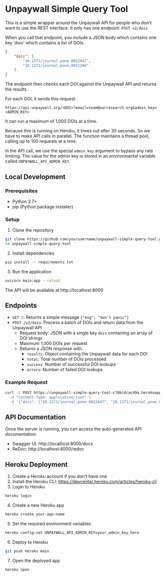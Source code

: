 # Unpaywall Simple Query Tool

This is a simple wrapper around the Unpaywall API for people who don't want to use the REST interface. It only has one endpoint: `POST v2/dois` 

When you call that endpoint, you include a JSON body which contains one key 'dois' which contains a list of DOIs. 

```json
{
    "dois": [
        "10.1371/journal.pone.0022647",
        "10.1371/journal.pone.0031296"
    ]
}
```

The endpoint then checks each DOI against the Unpaywall API and returns the results.

For each DOI, it sends this request:

```
https://api.unpaywall.org/<DOI>?email=team@ourresearch.org&admin_key=<ADMIN_KEY>
```

It can run a maximum of 1,000 DOIs at a time.

Because this is running on Heroku, it times out after 30 seconds. So we have to make API calls in parallel. The function maintains a thread pool, calling up to 100 requests at a time. 

In the API call, we use the special `admin_key` argument to bypass any rate limiting. The value for the admin key is stored in an environmental variable called `UNPAYWALL_API_ADMIN_KEY`.

## Local Development

### Prerequisites
- Python 3.7+
- pip (Python package installer)

### Setup
1. Clone the repository
```bash
git clone https://github.com/yourusername/unpaywall-simple-query-tool.git
cd unpaywall-simple-query-tool
```

2. Install dependencies
```bash
pip install -r requirements.txt
```

3. Run the application
```bash
uvicorn main:app --reload
```

The API will be available at http://localhost:8000

## Endpoints

- `GET /`: Returns a simple message `{"msg": "don't panic"}`
- `POST /v2/dois`: Process a batch of DOIs and return data from the Unpaywall API
  - Request body: JSON with a single key `dois` containing an array of DOI strings
  - Maximum 1,000 DOIs per request
  - Returns a JSON response with:
    - `results`: Object containing the Unpaywall data for each DOI
    - `total`: Total number of DOIs processed
    - `success`: Number of successful DOI lookups
    - `errors`: Number of failed DOI lookups

### Example Request
```bash
curl -X POST https://unpaywall-simple-query-tool-c76bcdcacd9a.herokuapp.com/v2/dois \
  -H "Content-Type: application/json" \
  -d '{"dois": ["10.1371/journal.pone.0022647", "10.1371/journal.pone.0031296"]}'
```

## API Documentation

Once the server is running, you can access the auto-generated API documentation:
- Swagger UI: http://localhost:8000/docs
- ReDoc: http://localhost:8000/redoc

## Heroku Deployment

1. Create a Heroku account if you don't have one
2. Install the Heroku CLI: https://devcenter.heroku.com/articles/heroku-cli
3. Login to Heroku
```bash
heroku login
```

4. Create a new Heroku app
```bash
heroku create your-app-name
```

5. Set the required environment variables
```bash
heroku config:set UNPAYWALL_API_ADMIN_KEY=your_admin_key_here
```

6. Deploy to Heroku
```bash
git push heroku main
```

7. Open the deployed app
```bash
heroku open
```